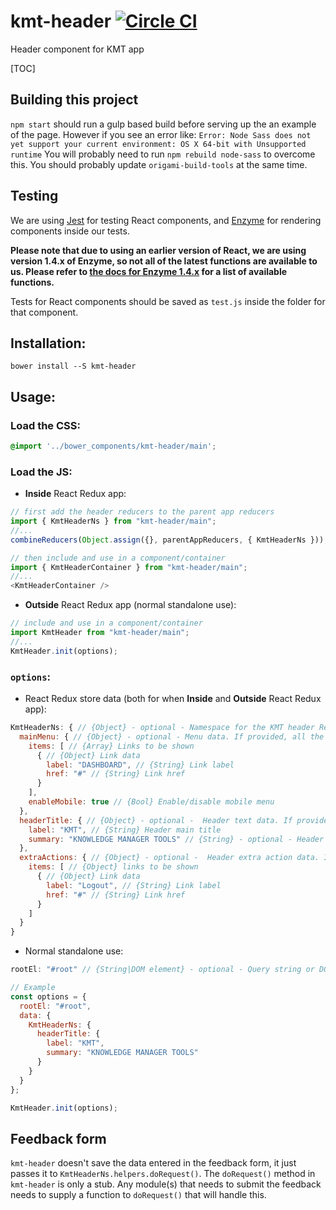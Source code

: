 # kmt-header [![Circle CI](https://circleci.com/gh/Financial-Times/kmt-header.svg?style=svg)](https://circleci.com/gh/Financial-Times/kmt-header)

Header component for KMT app

[TOC]

## Building this project
`npm start` should run a gulp based build before serving up the an example of the page.
However if you see an error like:
`Error: Node Sass does not yet support your current environment: OS X 64-bit with Unsupported runtime`
You will probably need to run `npm rebuild node-sass` to overcome this. You should probably update `origami-build-tools` at the same time.

## Testing
We are using [Jest](https://facebook.github.io/jest/) for testing React components, and [Enzyme](http://airbnb.io/enzyme/) for rendering components inside our tests.

**Please note that due to using an earlier version of React, we are using version 1.4.x of Enzyme, so not all of the latest functions are available to us. Please refer to [the docs for Enzyme 1.4.x](https://github.com/airbnb/enzyme/tree/442147f669abace1eeae08040885893894ae0505/docs) for a list of available functions.**

Tests for React components should be saved as `test.js` inside the folder for that component.

## Installation:
```
bower install --S kmt-header
```

## Usage:
### Load the CSS:
```scss
@import '../bower_components/kmt-header/main';
```

### Load the JS:
* **Inside** React Redux app:
```js
// first add the header reducers to the parent app reducers
import { KmtHeaderNs } from "kmt-header/main";
//...
combineReducers(Object.assign({}, parentAppReducers, { KmtHeaderNs }));
```
```js
// then include and use in a component/container
import { KmtHeaderContainer } from "kmt-header/main";
//...
<KmtHeaderContainer />
```

* **Outside** React Redux app (normal standalone use):
```js
// include and use in a component/container
import KmtHeader from "kmt-header/main";
//...
KmtHeader.init(options);
```

### `options`:
* React Redux store data (both for when **Inside** and **Outside** React Redux app):
```js
KmtHeaderNs: { // {Object} - optional - Namespace for the KMT header React Redux store - if store data is provided it needs to be wrapped inside this object
  mainMenu: { // {Object} - optional - Menu data. If provided, all the child elements are required
    items: [ // {Array} Links to be shown
      { // {Object} Link data
        label: "DASHBOARD", // {String} Link label
        href: "#" // {String} Link href
      }
    ],
    enableMobile: true // {Bool} Enable/disable mobile menu
  },
  headerTitle: { // {Object} - optional -  Header text data. If provided, all the child elements are required
    label: "KMT", // {String} Header main title
    summary: "KNOWLEDGE MANAGER TOOLS" // {String} - optional - Header summary
  },
  extraActions: { // {Object} - optional -  Header extra action data. If provided, all the child elements are required
    items: [ // {Object} links to be shown
      { // {Object} Link data
        label: "Logout", // {String} Link label
        href: "#" // {String} Link href
      }
    ]
  }
}
```

* Normal standalone use:
```js
rootEl: "#root" // {String|DOM element} - optional - Query string or DOM element inside which the KMT Header will be placed.
```

```js
// Example
const options = {
  rootEl: "#root",
  data: {
    KmtHeaderNs: {
      headerTitle: {
        label: "KMT",
        summary: "KNOWLEDGE MANAGER TOOLS"
      }
    }
  }
};

KmtHeader.init(options);
```

## Feedback form
`kmt-header` doesn't save the data entered in the feedback form, it just passes it to `KmtHeaderNs.helpers.doRequest()`. The `doRequest()` method in `kmt-header` is only a stub. Any module(s) that needs to submit the feedback needs to supply a function to `doRequest()` that will handle this.
